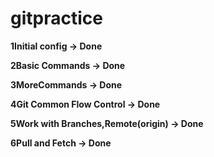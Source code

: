 # gitpractice #

**1Initial config -> Done**

**2Basic Commands -> Done**

**3MoreCommands -> Done**

**4Git Common Flow Control -> Done**

**5Work with Branches,Remote(origin) -> Done**

**6Pull and Fetch -> Done**


